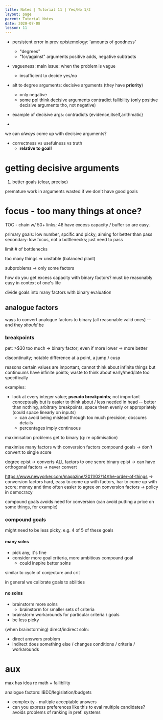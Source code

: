 ```yaml
---
title: Notes | Tutorial 11 | Yes/No 1/2
layout: page
parent: Tutorial Notes
date: 2020-07-08
lesson: 11
---
```


- persistent error in prev epistemology: 'amounts of goodness'
    - "degrees"
    - "for/against" arguments
        positive adds, negative subtracts

- vagueness: main issue: when the problem is vague
  - insufficient to decide yes/no

- alt to degree arguments: decisive arguments (they have **priority**)
  - only negative
  - some ppl think decisive arguments contradict fallibility (only positive decisive arguments tho, not negative)

- example of decisive args: contradicts {evidence,itself,arithmatic}
- 

we can *always* come up with decisive arguments?

- correctness vs usefulness vs truth
  - **relative to goal!**

# getting decisive arguments

1. better goals (clear, precise)

premature work in arguments wasted if we don't have good goals

# focus - too many things at once?

TOC - chain w/ 50+ links; 48 have excess capacity / buffer so are easy.

primary goals: low number, spcific and picky; aiming for better than pass
secondary: low focus, not a bottlenecks; just need to pass

limit # of bottlenecks

too many things => unstable (balanced plant)

subproblems -> only some factors

how do you get excess capacity with binary factors? must be reasonably easy in context of one's life

divide goals into many factors with binary evaluation

## analogue factors

ways to convert analogue factors to binary (all reasonable valid ones) -- and they *should* be

### breakpoints

pet: >$30 too much -> binary factor; even if more lower => more better

discontinuity; notable difference at a point, a jump / cusp

reasons certain values are important, cannot think about infinite things but continuums have infinite points; waste to think about early/med/late too specifically

examples:

* look at every integer value; **pseudo breakpoints**; not important conceptually but is easier to think about / less needed in head -- better than nothing, arbitrary breakpoints, space them evenly or appropriately (could space linearly on inputs)
  * can avoid being mislead through too much precision; obscures details
  * percentages imply continuous

maximisation problems get to binary (q: re optimisation)

maximise many factors with conversion factors
compound goals -> don't convert to single score

degree epist -> converts ALL factors to one score
binary epist -> can have orthogonal factors -> never convert

https://www.newyorker.com/magazine/2011/02/14/the-order-of-things
-> conversion factors hard, easy to come up with factors, har to come up with score; money and time often easier to agree on conversion factors
-> policy in democracy

compound goals avoids need for conversion (can avoid putting a price on some things, for example)

### compound goals

might need to be less picky, e.g. 4 of 5 of these goals

#### many solns

* pick any, it's fine
* consider more goal criteria, more ambitious compound goal
  * could inspire better solns

similar to cycle of conjecture and crit

in general we calibrate goals to abilities

#### no solns

* brainstorm more solns
  * brainstorm for smaller sets of criteria
* brainstorm workarounds for particular criteria / goals
* be less picky

(when brainstorming) direct/indirect soln:
* direct answers problem
* indirect does something else / changes conditions / criteria / workarounds






















# aux

max has idea re math + fallibility

analogue factors: IBDD/legislation/budgets
  - complexity - multiple acceptable answers
  - can you express preferences like this to eval multiple candidates? avoids problems of ranking in pref. systems

